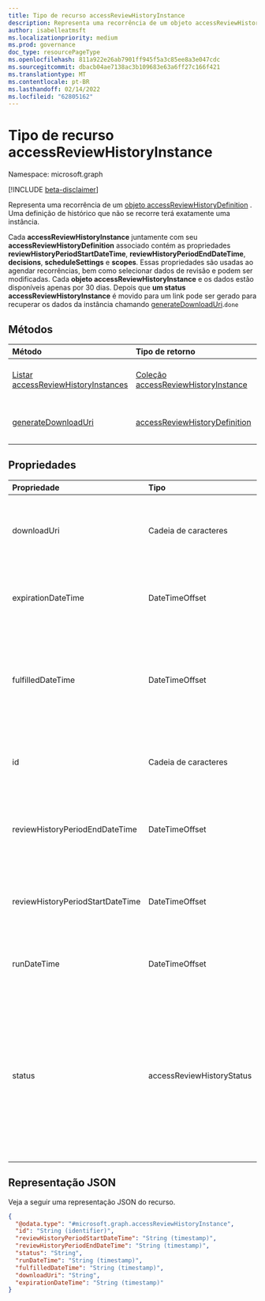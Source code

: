 ```yaml
---
title: Tipo de recurso accessReviewHistoryInstance
description: Representa uma recorrência de um objeto accessReviewHistoryDefinition.
author: isabelleatmsft
ms.localizationpriority: medium
ms.prod: governance
doc_type: resourcePageType
ms.openlocfilehash: 811a922e26ab7901ff945f5a3c85ee8a3e047cdc
ms.sourcegitcommit: dbacb04ae7138ac3b109683e63a6ff27c166f421
ms.translationtype: MT
ms.contentlocale: pt-BR
ms.lasthandoff: 02/14/2022
ms.locfileid: "62805162"
---
```

# <a name="accessreviewhistoryinstance-resource-type"></a>Tipo de recurso accessReviewHistoryInstance

Namespace: microsoft.graph

[!INCLUDE [beta-disclaimer](../../includes/beta-disclaimer.md)]

 Representa uma recorrência de um [objeto accessReviewHistoryDefinition](accessreviewhistorydefinition.md) . Uma definição de histórico que não se recorre terá exatamente uma instância.

 Cada **accessReviewHistoryInstance** juntamente com seu **accessReviewHistoryDefinition** associado contém as propriedades **reviewHistoryPeriodStartDateTime**, **reviewHistoryPeriodEndDateTime**, **decisions**, **scheduleSettings** e **scopes**. Essas propriedades são usadas ao agendar recorrências, bem como selecionar dados de revisão e podem ser modificadas. Cada **objeto accessReviewHistoryInstance** e os dados estão disponíveis apenas por 30 dias. Depois que **um status accessReviewHistoryInstance** é movido para um link pode ser gerado para recuperar os dados da instância chamando [generateDownloadUri](../api/accessreviewhistoryinstance-generatedownloaduri.md).`done`

## <a name="methods"></a>Métodos

| Método  | Tipo de retorno | Descrição |
|:---|:---|:---|
|[Listar accessReviewHistoryInstances](../api/accessreviewhistorydefinition-list-instances.md)|[Coleção accessReviewHistoryInstance](accessreviewhistoryinstance.md)| Recupere uma lista dos [objetos accessReviewHistoryInstance](accessreviewhistoryinstance.md) e suas propriedades.|
|[generateDownloadUri](../api/accessreviewhistoryinstance-generatedownloaduri.md)|[accessReviewHistoryDefinition](accessreviewhistorydefinition.md)|Gera um URI que pode ser usado para recuperar os dados de histórico de revisão da instância.|

## <a name="properties"></a>Propriedades

|Propriedade|Tipo|Descrição|
|:---|:---|:---|
|downloadUri|Cadeia de caracteres|Uri que pode ser usado para recuperar dados de histórico de revisão. Esse URI ficará ativo por 24 horas após ser gerado. Obrigatório.|
|expirationDateTime|DateTimeOffset|Timestamp quando essa instância e dados associados expiram e o histórico é excluído. Obrigatório.|
|fulfilledDateTime|DateTimeOffset|Timestamp quando todos os dados disponíveis para esta instância foram coletados. Isso será definido depois que o status dessa instância for definido como `done`. Obrigatório.|
|id|Cadeia de caracteres|O identificador exclusivo atribuído de uma instância de histórico de revisão de acesso. Somente leitura. Obrigatório.|
|reviewHistoryPeriodEndDateTime|DateTimeOffset|Timestamp, as avaliações terminadas em ou antes dessa data serão incluídas nos dados de histórico buscados.|
|reviewHistoryPeriodStartDateTime|DateTimeOffset|Timestamp, as avaliações que começam em ou após essa data serão incluídas nos dados de histórico buscados.|
|runDateTime|DateTimeOffset|Timestamp quando os dados de histórico da instância estão agendados para serem gerados.|
|status|accessReviewHistoryStatus|Representa o status da coleção de dados do histórico de revisão. Os valores possíveis são: `done`, `inProgress`, `error`, `requested`, `unknownFutureValue`. Depois que **o status** tiver sido marcado como `done`, um link pode ser gerado para recuperar os dados da instância chamando [o método generateDownloadUri](../api/accessreviewhistoryinstance-generatedownloaduri.md) .|

## <a name="json-representation"></a>Representação JSON

Veja a seguir uma representação JSON do recurso.
<!-- {
  "blockType": "resource",
  "keyProperty": "id",
  "@odata.type": "microsoft.graph.accessReviewHistoryInstance",
  "baseType": "microsoft.graph.entity",
  "openType": false
}
-->

``` json
{
  "@odata.type": "#microsoft.graph.accessReviewHistoryInstance",
  "id": "String (identifier)",
  "reviewHistoryPeriodStartDateTime": "String (timestamp)",
  "reviewHistoryPeriodEndDateTime": "String (timestamp)",
  "status": "String",
  "runDateTime": "String (timestamp)",
  "fulfilledDateTime": "String (timestamp)",
  "downloadUri": "String",
  "expirationDateTime": "String (timestamp)"
}
```
